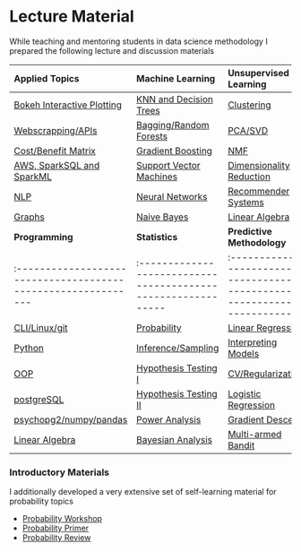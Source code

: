 # Lecture Material

While teaching and mentoring students in data science methodology I prepared the following lecture and discussion materials

| Applied Topics                                              | Machine Learning                                            | Unsupervised Learning                                                                   |
|:------------------------------------------------------------|:------------------------------------------------------------|:----------------------------------------------------------------------------------------|
[Bokeh Interactive Plotting](http://www.google.com)           | [KNN and Decision Trees](http://www.google.com)   | [Clustering](MYLECTURES/kMeansNhierclust/kmeansNhierclust.pdf)                                    |
[Webscrapping/APIs](http://www.google.com)                    | [Bagging/Random Forests](MYLECTURES/baggingANDrfs/bNrf.pdf) | [PCA/SVD](MYLECTURES/PCA/pca.pdf)                                                       |
[Cost/Benefit Matrix](http://www.google.com)                  | [Gradient Boosting](MYLECTURES/boosting/boosting.pdf)       | [NMF](MYLECTURES/NMF/nmf.pdf)                                                           |
[AWS, SparkSQL and SparkML](http://www.google.com)            | [Support Vector Machines](MYLECTURES/svm/SVM2.pdf)          | [Dimensionality Reduction](MYLECTURES/one_hour_lectures/dimensionality_reduction.ipynb) |
[NLP](http://www.google.com)                                  | [Neural Networks](MYLECTURES/NN/nn.pdf)                     | [Recommender Systems](MYLECTURES/recsys/rs.pdf)                                         |
[Graphs](MYLECTURES/graphs/networks.pdf)                      | [Naive Bayes](MYLECTURES/NLP_NB/nb.pdf)                     | [Linear Algebra](week_3_linmod/linmodreview.pdf)                                        |
| **Programming**  	             		 		      | **Statistics**        	     	      	      	            | **Predictive Methodology**  	     	      	      	                           |
|:------------------------------------------------------------|:------------------------------------------------------------|:-----------------------------------------------------------------------------|
| [CLI/Linux/git](http://www.google.com)                      | [Probability](MYLECTURES/probs/probs.pdf)                   | [Linear Regression](MYLECTURES/reg/reg.pdf )                                 |
| [Python](http://www.google.com)                             | [Inference/Sampling](MYLECTURES/inference/inference.ipynb)  | [Interpreting Models](MYLECTURES/one_hour_lectures/interpreting_lms.ipynb)   |
| [OOP](http://www.google.com)                                | [Hypothesis Testing I](MYLECTURES/testing/testing.ipynb)    | [CV/Regularization](MYLECTURES/shrink/regularize.pdf)                        |
| [postgreSQL](MYLECTURES/my_sql/sql.pdf)                     | [Hypothesis Testing II](MYLECTURES/testing/tests.pdf)       | [Logistic Regression](MYLECTURES/logistic/logistic.pdf)                      |
| [psychopg2/numpy/pandas](MYLECTURES/pandas/pandas2.ipynb)   | [Power Analysis](MYLECTURES/power_bayes/power.ipynb)        | [Gradient Descent](MYLECTURES/gradient_decent/gd.pdf)                        |                      
| [Linear Algebra](week_3_linmod/linmodreview.pdf)            | [Bayesian Analysis](MYLECTURES/power_bayes/bayes.ipynb)     | [Multi-armed Bandit](MYLECTURES/multi-armed-bandit/multi_armed_bandit.pdf)   |



### Introductory Materials

I additionally developed a very extensive set of self-learning material for probability topics
- [Probability Workshop](Probability)
- [Probability Primer](stats-shortcourse)
- [Probability Review](MYLECTURES/week_2_probstat/probstatreview.pdf)